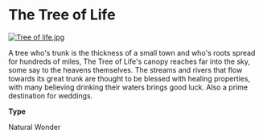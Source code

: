 # The Tree of Life

[![](https://www.worldanvil.com/uploads/images/7b882b20727f9754bec0732b394bf585.jpg "Tree of life.jpg")](https://www.worldanvil.com/i/2478556 "Tree of life.jpg")

A tree who's trunk is the thickness of a small town and who's roots spread for hundreds of miles, The Tree of Life's canopy reaches far into the sky, some say to the heavens themselves. The streams and rivers that flow towards its great trunk are thought to be blessed with healing properties, with many believing drinking their waters brings good luck. Also a prime destination for weddings.

**Type**

Natural Wonder